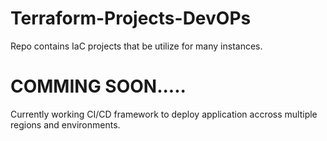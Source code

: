 # Terraform-Projects-DevOPs
Repo contains IaC projects that be utilize for many instances.


# COMMING SOON.....
Currently working CI/CD framework to deploy application accross multiple regions and environments. 
